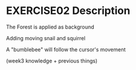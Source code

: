 # EXERCISE02 Description
The Forest is applied as background

Adding moving snail and squirrel

A "bumblebee" will follow the cursor's movement

(week3 knowledge + previous things)

